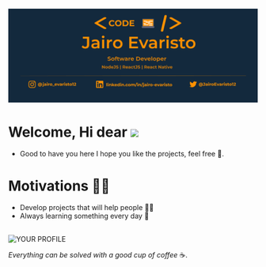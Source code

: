 ![capa_github](/.github/logo.png)

# Welcome, Hi dear <img src="https://raw.githubusercontent.com/kaueMarques/kaueMarques/master/hi.gif" width="30px">
- Good to have you here I hope you like the projects, feel free :tada:.

# Motivations :no_good_man:

- Develop projects that will help people :man_technologist:
- Always learning something every day :pencil:

##

![YOUR PROFILE](https://github-readme-stats.vercel.app/api?username=jairoevaristo)

*Everything can be solved with a good cup of coffee* :coffee:.
